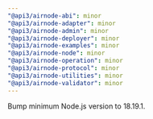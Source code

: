 ```yaml
---
"@api3/airnode-abi": minor
"@api3/airnode-adapter": minor
"@api3/airnode-admin": minor
"@api3/airnode-deployer": minor
"@api3/airnode-examples": minor
"@api3/airnode-node": minor
"@api3/airnode-operation": minor
"@api3/airnode-protocol": minor
"@api3/airnode-utilities": minor
"@api3/airnode-validator": minor
---
```


Bump minimum Node.js version to 18.19.1. 
